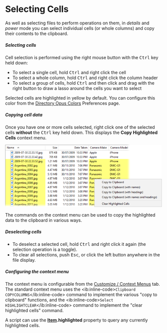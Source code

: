 # Selecting Cells

As well as selecting files to perform operations on them, in *details* and *power* mode you can select individual cells (or whole columns) and copy their contents to the clipboard.

##### Selecting cells

Cell selection is performed using the right mouse button with the <kbd>Ctrl</kbd> key held down:

- To select a single cell, hold <kbd>Ctrl</kbd> and right click the cell
- To select a whole column, hold <kbd>Ctrl</kbd> and right click the column header
- To select a group of cells, hold <kbd>Ctrl</kbd> and then click and drag with the right button to draw a lasso around the cells you want to select

Selected cells are highlighted in yellow by default. You can configure this color from the [Directory Opus Colors](/Manual/preferences/preferences_categories/colors_and_fonts/directory_opus_colors.md) Preferences page.

##### Copying cell data

Once you have one or more cells selected, right click one of the selected cells **without** the <kbd>Ctrl</kbd> key held down. This displays the **Copy Highlighted Cells** context menu.

![](/Manual/images/media/13/cell_highlights.png)

The commands on the context menu can be used to copy the highlighted data to the clipboard in various ways.

##### Deselecting cells

- To deselect a selected cell, hold <kbd>Ctrl</kbd> and right click it again (the selection operation is a toggle).
- To clear all selections, push <kbd>Esc</kbd>, or click the left button anywhere in the file display.

##### Configuring the context menu

The context menu is configurable from the [Customize / Context Menus](/Manual/customize/the_customize_dialog/context_menus.md) tab. The standard context menu uses the \<ib:inline-code\>`Clipboard COPYCOLUMNS`\</ib:inline-code\> command to implement the various "copy to clipboard" functions, and the \<ib:inline-code\>`Select HIGHLIGHTCLEAR`\</ib:inline-code\> command to implement the "clear highlighted cells" command.

A script can use the **[Item](/Manual/reference/scripting_reference/scripting_objects/item.md).highlighted** property to query any currently highlighted cells.
